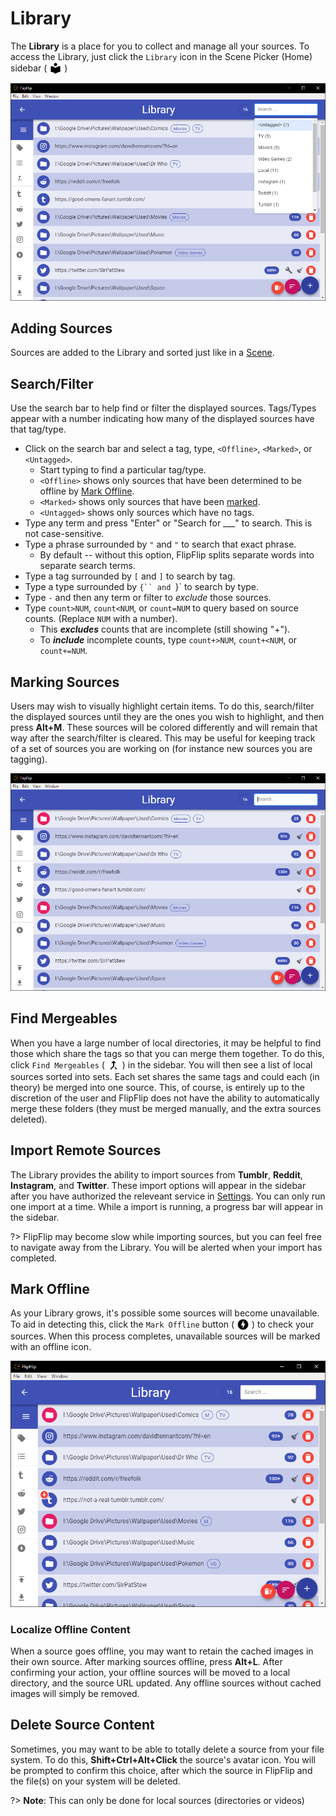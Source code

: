 # Library
The **Library** is a place for you to collect and manage all your sources. To access the Library, just click the `Library`
icon in the Scene Picker (Home) sidebar ( <img style="vertical-align: -5px" src="doc_icons/library.svg" alt="Library" width="20" height="20"> )

![](doc_images/library.png)

## Adding Sources
Sources are added to the Library and sorted just like in a [Scene](sources.md#modifying-sources).

## Search/Filter
Use the search bar to help find or filter the displayed sources. Tags/Types appear with a number indicating how many of 
the displayed sources have that tag/type.

* Click on the search bar and select a tag, type, `<Offline>`, `<Marked>`, or `<Untagged>`.
  * Start typing to find a particular tag/type.
  * `<Offline>` shows only sources that have been determined to be offline by [Mark Offline](mark_offline.md).
  * `<Marked>` shows only sources that have been [marked](#marking-sources).
  * `<Untagged>` shows only sources which have no tags.
* Type any term and press "Enter" or "Search for ___" to search. This is not case-sensitive.
* Type a phrase surrounded by `"` and `"` to search that exact phrase.
  * By default -- without this option, FlipFlip splits separate words into separate search terms. 
* Type a tag surrounded by `[` and `]` to search by tag.
* Type a type surrounded by `{`` and `}` to search by type.
* Type `-` and then any term or filter to _exclude_ those sources.
* Type `count>NUM`, `count<NUM`, or `count=NUM` to query based on source counts. (Replace `NUM` with a number).
  * This _**excludes**_ counts that are incomplete (still showing "+").
  * To _**include**_ incomplete counts, type `count+>NUM`, `count+<NUM`, or `count+=NUM`.
  
## Marking Sources
Users may wish to visually highlight certain items. To do this, search/filter the displayed sources until they are 
the ones you wish to highlight, and then press **Alt+M**. These sources will be colored differently and will remain that 
way after the search/filter is cleared. This may be useful for keeping track of a set of sources you are working on 
(for instance new sources you are tagging). 

![](doc_images/library_marked.png)

## Find Mergeables
When you have a large number of local directories, it may be helpful to find those which share the tags so that you can
merge them together. To do this, click `Find Mergeables` ( <img style="vertical-align: -5px" 
src="doc_icons/merge.svg" alt="Find Mergeables" width="20" height="20"> ) in the sidebar. You will then see a list of
local sources sorted into sets. Each set shares the same tags and could each (in theory) be merged into one source.
This, of course, is entirely up to the discretion of the user and FlipFlip does not have the ability to automatically
merge these folders (they must be merged manually, and the extra sources deleted).  

## Import Remote Sources
The Library provides the ability to import sources from **Tumblr**, **Reddit**, **Instagram**, and **Twitter**. These
import options will appear in the sidebar after you have authorized the releveant service in [Settings](config.md).
You can only run one import at a time. While a import is running, a progress bar will appear in the sidebar.

?> FlipFlip may become slow while importing sources, but you can feel free to navigate away from the Library. You will
be alerted when your import has completed. 

## Mark Offline
As your Library grows, it's possible some sources will become unavailable. To aid in detecting this, click the 
`Mark Offline` button ( <img style="vertical-align: -5px" src="doc_icons/mark-offline.svg" alt="Mark Offline" 
width="20" height="20"> ) to check your sources. When this process completes, unavailable sources will be marked with 
an offline icon.

![](doc_images/library_offline.png)

### Localize Offline Content
When a source goes offline, you may want to retain the cached images in their own source. After marking sources offline, 
press **Alt+L**. After confirming your action, your offline sources will be moved to a local directory, and the source 
URL updated. Any offline sources without cached images will simply be removed.

## Delete Source Content
Sometimes, you may want to be able to totally delete a source from your file system. To do this, **Shift+Ctrl+Alt+Click**
the source's avatar icon. You will be prompted to confirm this choice, after which the source in FlipFlip and the file(s)
on your system will be deleted.

?> **Note**: This can only be done for local sources (directories or videos)